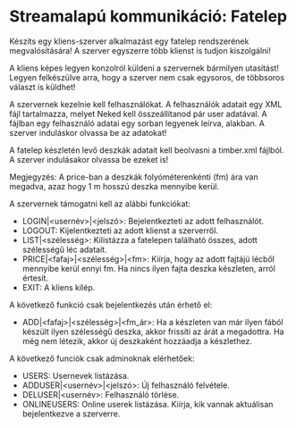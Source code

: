 # Streamalapú kommunikáció: Fatelep

Készíts egy kliens-szerver alkalmazást egy fatelep rendszerének megvalósítására!
A szerver egyszerre több klienst is tudjon kiszolgálni!

A kliens képes legyen konzolról küldeni a szervernek bármilyen utasítást! Legyen felkészülve arra, hogy a szerver nem csak egysoros, de többsoros választ is küldhet!

A szervernek kezelnie kell felhasználókat. A felhasználók adatait egy XML fájl tartalmazza, melyet Neked kell összeállítanod pár user adatával. A fájlban egy felhasználó adatai egy sorban legyenek leírva, <user name="..." password="..." isAdmin="..."/> alakban. A szerver induláskor olvassa be az adatokat!

A fatelep készletén levő deszkák adatait kell beolvasni a timber.xml fájlból. A szerver indulásakor olvassa be ezeket is!

Megjegyzés: A price-ban a deszkák folyóméterenkénti (fm) ára van megadva, azaz hogy 1 m hosszú deszka mennyibe kerül.

A szervernek támogatni kell az alábbi funkciókat:

 - LOGIN|\<usernév>|\<jelszó>: Bejelentkezteti az adott felhasználót.
 - LOGOUT: Kijelentkezteti az adott klienst a szerverről.
 - LIST|\<szélesség>: Kilistázza a fatelepen található összes, adott szélességű léc adatait.
 - PRICE|\<fafaj>|\<szélesség>|\<fm>: Kiírja, hogy az adott fajtájú lécből mennyibe kerül ennyi fm. Ha nincs ilyen fajta deszka készleten, arról értesít.
 - EXIT: A kliens kilép.

A következő funkció csak bejelentkezés után érhető el:

 - ADD|\<fafaj>|\<szélesség>|\<fm_ár>: Ha a készleten van már ilyen fából készült ilyen szélességű deszka, akkor frissíti az árát a megadottra. Ha még nem létezik, akkor új deszkaként hozzáadja a készlethez.

A következő funciók csak adminoknak elérhetőek:

 - USERS: Usernevek listázása.
 - ADDUSER|\<usernév>|\<jelszó>: Új felhasználó felvétele.
 - DELUSER|\<usernév>: Felhasználó törlése.
 - ONLINEUSERS: Online userek listázása. Kiírja, kik vannak aktuálisan bejelentkezve a szerverre.
